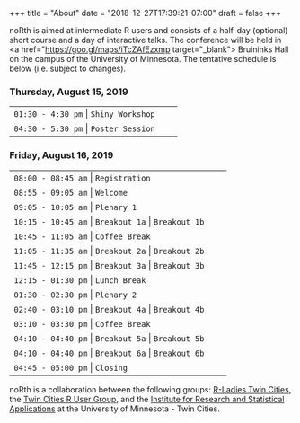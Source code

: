 +++
title = "About"
date = "2018-12-27T17:39:21-07:00"
draft = false
+++

noRth is aimed at intermediate R users and consists of a half-day (optional) short course and a day of interactive talks. The conference will be held in <a href="https://goo.gl/maps/iTcZAfEzxmp target="_blank"> Bruininks Hall</a> on the campus of the University of Minnesota. The tentative schedule is below (i.e. subject to changes).

### Thursday, August 15, 2019
|    |            |   |
|:----------|:-------------|------:|
| `01:30 - 4:30 pm` \| `Shiny Workshop`  | 
| `04:30 - 5:30 pm` \| `Poster Session` | 

### Friday, August 16, 2019

|    |            |   |
|:----------|:-------------|------:|
| `08:00 - 08:45 am` \| `Registration` | |
| `08:55 - 09:05 am` \| `Welcome` | |
| `09:05 - 10:05 am` \| `Plenary 1` | |
| `10:15 - 10:45 am` \| `Breakout 1a` \| `Breakout 1b` |
| `10:45 - 11:05 am` \| `Coffee Break` | |
| `11:05 - 11:35 am` \| `Breakout 2a` \| `Breakout 2b` |
| `11:45 - 12:15 pm` \| `Breakout 3a` \| `Breakout 3b` |
| `12:15 - 01:30 pm` \| `Lunch Break` | |
| `01:30 - 02:30 pm` \| `Plenary 2` | |
| `02:40 - 03:10 pm` \| `Breakout 4a` \| `Breakout 4b` |
| `03:10 - 03:30 pm` \| `Coffee Break`||
| `04:10 - 04:40 pm` \| `Breakout 5a` \| `Breakout 5b` |
| `04:10 - 04:40 pm` \| `Breakout 6a` \| `Breakout 6b` |
| `04:45 - 05:00 pm` \| `Closing` | |

noRth is a collaboration between the following groups: <a href="https://www.meetup.com/RLadiesTC/" target="_blank"> R-Ladies Twin Cities</a>, the <a href="https://www.meetup.com/twincitiesrug/" target="_blank"> Twin Cities R User Group</a>, and the <a href="http://irsa.stat.umn.edu/" target="_blank"> Institute for Research and Statistical Applications</a> at the University of Minnesota - Twin Cities. 